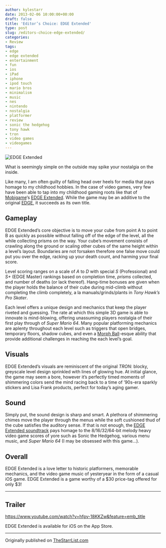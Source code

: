 ```yaml
---
author: kylestarr
date: 2013-02-06 10:00:00+00:00
draft: false
title: 'Editor’s Choice: EDGE Extended'
type: post
slug: /editors-choice-edge-extended/
categories:
- Review
tags:
- edge
- edge extended
- entertainment
- fun
- ios
- iPad
- iphone
- ipod touch
- mario bros
- minimalism
- music
- nes
- nintendo
- nostalgia
- platformer
- review
- sonic the hedgehog
- tony hawk
- tron
- video games
- videogames
---
```


![EDGE Extended](/edge-extended.png)

What is seemingly simple on the outside may spike your nostalgia on the inside.

Like many, I am often guilty of falling head over heels for media that pays homage to my childhood hobbies. In the case of video games, very few have been able to tap into my childhood gaming roots like that of [Mobigame](http://www.mobigame.net/)‘s [EDGE Extended](https://itunes.apple.com/us/app/edge-extended/id455112100?mt=8&uo=4&at=%3C%3Ctoken%3E%3E). While the game may be an additive to the original [EDGE](https://itunes.apple.com/us/app/edge/id300896018?mt=8&uo=4&at=%3C%3Ctoken%3E%3E), it succeeds as its own title.

## Gameplay

EDGE Extended’s core objective is to move your cube from point A to point B as quickly as possible without falling off of the edge of the level, all the while collecting prisms on the way. Your cube’s movement consists of crawling along the ground or scaling other cubes of the same height within a level’s layout. Boundaries are not forsaken therefore one false move could put you over the edge, racking up your death count, and harming your final score.

Level scoring ranges on a scale of _A_ to _D_ with special _S_ (Professional) and _S+_ (EDGE Master) rankings based on completion time, _prisms_ collected, and number of deaths (or lack thereof). Hang-time bonuses are given when the player holds the balance of their cube during mid-climb without completing the climb completely, a la manuals/grinds/plants in _Tony Hawk’s Pro Skater_.

Each level offers a unique design and mechanics that keep the player riveted and guessing. The rate at which this simple 3D game is able to innovate is mind-blowing, offering unassuming players nostalgia of their first play through of _Super Mario 64_. Many popular platforming mechanics are aplenty throughout each level such as triggers that open bridges, temporary floors, shadow cubes, and even a [Morph Ball](http://metroid.wikia.com/wiki/Morph_Ball)-esque ability that provide additional challenges in reaching the each level’s goal.

## Visuals

EDGE Extended’s visuals are reminiscent of the original _TRON_: blocky, greyscale level design sprinkled with lines of glowing hue. At initial glance, the game may seem a bore, however it’s perfectly timed moments of shimmering colors send the mind racing back to a time of ’90s-era sparkly stickers and Lisa Frank products, perfect for today’s aging gamer.

## Sound

Simply put, the sound design is sharp and smart. A plethora of shimmering chimes move the player through the menus while the soft cushioned thud of the cube satisfies the auditory sense. If that is not enough, the [EDGE Extended soundtrack](http://ninomojo.bandcamp.com/album/edge-sweet-music-from-the-game) pays homage to the 8/16/32/64-bit melody heavy video game scores of yore such as Sonic the Hedgehog, various menu music, and _Super Mario 64_ (I may be obsessed with this game…).

## Overall

EDGE Extended is a love letter to historic platformers, memorable mechanics, and the video game music of yesteryear in the form of a casual iOS game. EDGE Extended is a game worthy of a $30 price-tag offered for only $3!

---

## Trailer

<https://www.youtube.com/watch?v=hfpv-18KKZw&feature=emb_title>

EDGE Extended is available for iOS on the App Store.

---

Originally published on [TheStarrList.com](https://thestarrlist.wordpress.com/2013/02/06/editors-choice-edge-extended/)

